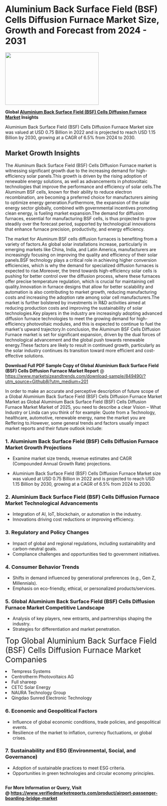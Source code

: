<H1>Aluminium Back Surface Field (BSF) Cells Diffusion Furnace Market Size, Growth and Forecast from 2024 - 2031</H1><img class="aligncenter size-medium wp-image-584254" src="https://thirdeyenews.in/wp-content/uploads/2024/09/Global-Market-Research-300x168.jpeg" alt="" width="300" height="168" /><p><strong>Global&nbsp;<a href="https://www.marketsizeandtrends.com/download-sample/849490/?utm_source=Github8j?utm_medium=201">Aluminium Back Surface Field (BSF) Cells Diffusion Furnace Market</a> Insights</strong></p><p>Aluminium Back Surface Field (BSF) Cells Diffusion Furnace Market size was valued at USD 0.75 Billion in 2022 and is projected to reach USD 1.15 Billion by 2030, growing at a CAGR of 6.5% from 2024 to 2030.</p><p><h2>Market Growth Insights</h2> <p>The Aluminum Back Surface Field (BSF) Cells Diffusion Furnace market is witnessing significant growth due to the increasing demand for high-efficiency solar panels.This growth is driven by the rising adoption of renewable energy solutions, as well as advancements in photovoltaic technologies that improve the performance and efficiency of solar cells.The Aluminum BSF cells, known for their ability to reduce electron recombination, are becoming a preferred choice for manufacturers aiming to optimize energy generation.Furthermore, the expansion of the solar energy sector globally, combined with governmental incentives promoting clean energy, is fueling market expansion.The demand for diffusion furnaces, essential for manufacturing BSF cells, is thus projected to grow steadily over the forecast period, supported by technological innovations that enhance furnace precision, productivity, and energy efficiency.</p> <p>The market for Aluminum BSF cells diffusion furnaces is benefiting from a variety of factors.As global solar installations increase, particularly in emerging markets like China, India, and Latin America, manufacturers are increasingly focusing on improving the quality and efficiency of their solar panels.BSF technology plays a critical role in achieving higher conversion efficiencies, which is why the demand for specialized diffusion furnaces is expected to rise.Moreover, the trend towards high-efficiency solar cells is pushing for better control over the diffusion process, where these furnaces offer precise temperature regulation, which is crucial for maintaining cell quality.Innovation in furnace designs that allow for better scalability and automation is also contributing to market growth, reducing manufacturing costs and increasing the adoption rate among solar cell manufacturers.The market is further bolstered by investments in R&D activities aimed at reducing production costs and improving the sustainability of solar technologies.Key players in the industry are increasingly adopting advanced diffusion furnace technologies to meet the growing demand for high-efficiency photovoltaic modules, and this is expected to continue to fuel the market's upward trajectory.In conclusion, the Aluminum BSF Cells Diffusion Furnace market is set for significant expansion, driven by the dual forces of technological advancement and the global push towards renewable energy.These factors are likely to result in continued growth, particularly as the solar industry continues its transition toward more efficient and cost-effective solutions.</p> <p><span class=""><strong>Download Full PDF Sample Copy of Global Aluminium Back Surface Field (BSF) Cells Diffusion Furnace Market Report</strong> @ <a href="https://www.marketsizeandtrends.com/download-sample/849490/?utm_source=Github8j?utm_medium=201" target="_blank">https://www.marketsizeandtrends.com/download-sample/849490/?utm_source=Github8j?utm_medium=201</a></span></p><p>In order to make an accurate and perceptive description of future scope of a Global&nbsp;Aluminium Back Surface Field (BSF) Cells Diffusion Furnace Market Market as Global&nbsp;Aluminium Back Surface Field (BSF) Cells Diffusion Furnace Market Market of 2025, you need to describe a clear Vision &ndash; What Industry or Linda can you think of for example: Quote from a Technology, healthcare, automotive, renewable energy, name the market you are Reffering to.However, some general trends and factors usually impact market reports and their future outlook include:</p><h3>1.&nbsp;<strong>Aluminium Back Surface Field (BSF) Cells Diffusion Furnace Market Growth Projections</strong></h3><ul><li>Examine market size trends, revenue estimates and CAGR (Compounded Annual Growth Rate) projections.</li><li><p>Aluminium Back Surface Field (BSF) Cells Diffusion Furnace Market size was valued at USD 0.75 Billion in 2022 and is projected to reach USD 1.15 Billion by 2030, growing at a CAGR of 6.5% from 2024 to 2030.</p></li></ul><h3>2.&nbsp;<strong>Aluminium Back Surface Field (BSF) Cells Diffusion Furnace Market Technological Advancements</strong></h3><ul><li>Integration of AI, IoT, blockchain, or automation in the industry.</li><li>Innovations driving cost reductions or improving efficiency.</li></ul><h3>3.&nbsp;<strong>Regulatory and Policy Changes</strong></h3><ul><li>Impact of global and regional regulations, including sustainability and carbon-neutral goals.</li><li>Compliance challenges and opportunities tied to government initiatives.</li></ul><h3>4.&nbsp;<strong>Consumer Behavior Trends</strong></h3><ul><li>Shifts in demand influenced by generational preferences (e.g., Gen Z, Millennials).</li><li>Emphasis on eco-friendly, ethical, or personalized products/services.</li></ul><h3>5.&nbsp;<strong>Global Aluminium Back Surface Field (BSF) Cells Diffusion Furnace Market Competitive Landscape</strong></h3><ul><li>Analysis of key players, new entrants, and partnerships shaping the industry.</li><li>Strategies for differentiation and market penetration.</li></ul><p data-pm-slice="1 1 []"><span style="color: inherit; font-family: inherit; font-size: 25px;">Top Global Aluminium Back Surface Field (BSF) Cells Diffusion Furnace Market Companies</span></p><div class="" data-test-id=""><p><li>Tempress Systems</li><li> Centrotherm Photovoltaics AG</li><li> Full shareep</li><li> CETC Solar Energy</li><li> NAURA Technology Group</li><li> Qingdao Sunred Electronic Technology</li></p></div><h3>6.&nbsp;<strong>Economic and Geopolitical Factors</strong></h3><ul><li>Influence of global economic conditions, trade policies, and geopolitical events.</li><li>Resilience of the market to inflation, currency fluctuations, or global crises.</li></ul><h3>7.&nbsp;<strong>Sustainability and ESG (Environmental, Social, and Governance)</strong></h3><ul><li>Adoption of sustainable practices to meet ESG criteria.</li><li>Opportunities in green technologies and circular economy principles.</li></ul><h2><strong style="font-size: 14px;">For More Information or Query, Visit @&nbsp;</strong><a style="background-color: #ffffff; font-size: 14px;" href="https://www.marketsizeandtrends.com/report/aluminium-back-surface-field-bsf-cells-diffusion-furnace-market/" target="_blank">https://www.verifiedmarketreports.com/product/airport-passenger-boarding-bridge-market</a></h2>